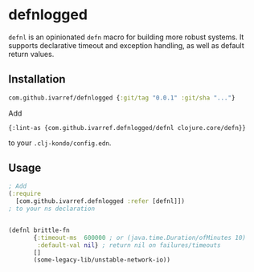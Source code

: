 # defnlogged

`defnl` is an opinionated `defn` macro for building more robust systems.
It supports declarative timeout and exception handling, as well as
default return values.

## Installation

```clojure
com.github.ivarref/defnlogged {:git/tag "0.0.1" :git/sha "..."}
```

Add
```
{:lint-as {com.github.ivarref.defnlogged/defnl clojure.core/defn}}
```
to your `.clj-kondo/config.edn`.

## Usage

```clojure
; Add
(:require 
  [com.github.ivarref.defnlogged :refer [defnl]])
; to your ns declaration


(defnl brittle-fn
       {:timeout-ms  600000 ; or (java.time.Duration/ofMinutes 10)
        :default-val nil} ; return nil on failures/timeouts
       []
       (some-legacy-lib/unstable-network-io))
```
